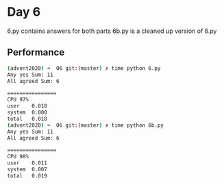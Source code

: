# Day 6
6.py contains answers for both parts
6b.py is a cleaned up version of 6.py

## Performance
```bash
(advent2020) ➜  06 git:(master) ✗ time python 6.py
Any yes Sum: 11
All agreed Sum: 6

================
CPU	97%
user	0.018
system	0.000
total	0.018
(advent2020) ➜  06 git:(master) ✗ time python 6b.py
Any yes Sum: 11
All agreed Sum: 6

================
CPU	98%
user	0.011
system	0.007
total	0.019
```
